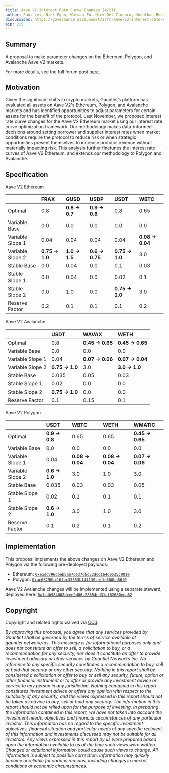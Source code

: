 ```yaml
---
title: Aave V2 Interest Rate Curve Changes (4/21)
author: Paul Lei, Nick Egan, Watson Fu, Nick Del Zingaro, Jonathan Reem, Nick Cannon, Nathan Lord, Sarah Chen
discussions: https://governance.aave.com/t/arfc-aave-v2-interest-rate-curve-recommendations-from-gauntlet-2023-04-21/
aip: 215
---
```


## Summary

A proposal to make parameter changes on the Ethereum, Polygon, and Avalanche Aave V2 markets.

For more details, see the full forum post [here](https://governance.aave.com/t/arfc-aave-v2-interest-rate-curve-recommendations-from-gauntlet-2023-04-21/).


## Motivation

Given the significant shifts in crypto markets, Gauntlet’s platform has evaluated all assets on Aave V2's Ethereum, Polygon, and Avalanche markets and has identified opportunities to adjust parameters for certain assets for the benefit of the protocol. Last November, we proposed interest rate curve changes for the Aave V2 Ethereum market using our interest rate curve optimization framework. Our methodology makes data-informed decisions around setting borrower and supplier interest rates when market conditions require the protocol to reduce risk or when strategic opportunities present themselves to increase protocol revenue without materially impacting risk. This analysis further finetunes the interest rate curves of Aave V2 Ethereum, and extends our methodology to Polygon and Avalanche.


## Specification

Aave V2 Ethereum

|                  | FRAX           | GUSD          | USDP           | USDT           | WBTC            |
|:-----------------|:---------------|:--------------|:---------------|:---------------|:----------------|
| Optimal          | 0.8            | **0.8 → 0.7** | **0.9 → 0.8**  | 0.8            | 0.65            |
| Variable Base    | 0.0            | 0.0           | 0.0            | 0.0            | 0.0             |
| Variable Slope 1 | 0.04           | 0.04          | 0.04           | 0.04           | **0.08 → 0.04** |
| Variable Slope 2 | **0.75 → 1.0** | **1.0 → 1.5** | **0.6 → 0.75** | **0.75 → 1.0** | 3.0             |
| Stable Base      | 0.0            | 0.04          | 0.0            | 0.1            | 0.03            |
| Stable Slope 1   | 0.0            | 0.04          | 0.0            | 0.02           | 0.1             |
| Stable Slope 2   | 0.0            | 1.0           | 0.0            | **0.75 → 1.0** | 3.0             |
| Reserve Factor   | 0.2            | 0.1           | 0.1            | 0.1            | 0.2             |

Aave V2 Avalanche

|                  | USDT           | WAVAX           | WETH            |
|:-----------------|:---------------|:----------------|:----------------|
| Optimal          | 0.8            | **0.45 → 0.65** | **0.45 → 0.65** |
| Variable Base    | 0.0            | 0.0             | 0.0             |
| Variable Slope 1 | 0.04           | **0.07 → 0.06** | **0.07 → 0.04** |
| Variable Slope 2 | **0.75 → 1.0** | 3.0             | **3.0 → 1.0**   |
| Stable Base      | 0.035          | 0.05            | 0.03            |
| Stable Slope 1   | 0.02           | 0.0             | 0.0             |
| Stable Slope 2   | **0.75 → 1.0** | 0.0             | 0.0             |
| Reserve Factor   | 0.1            | 0.15            | 0.1             |

Aave V2 Polygon

|                  | USDT          | WBTC            | WETH            | WMATIC          |
|:-----------------|:--------------|:----------------|:----------------|:----------------|
| Optimal          | **0.9 → 0.8** | 0.65            | 0.65            | **0.45 → 0.65** |
| Variable Base    | 0.0           | 0.0             | 0.0             | 0.0             |
| Variable Slope 1 | 0.04          | **0.08 → 0.04** | **0.08 → 0.04** | **0.07 → 0.06** |
| Variable Slope 2 | **0.6 → 1.0** | 3.0             | 1.0             | 3.0             |
| Stable Base      | 0.035         | 0.03            | 0.03            | 0.05            |
| Stable Slope 1   | 0.02          | 0.1             | 0.1             | 0.1             |
| Stable Slope 2   | **0.6 → 1.0** | 3.0             | 1.0             | 3.0             |
| Reserve Factor   | 0.1           | 0.2             | 0.1             | 0.2             |

## Implementation

This proposal implements the above changes on Aave V2 Ethereum and Polygon via the following pre-deployed payloads:
  - Ethereum: [`0xe1dd796dbeb5a67ce37cbc52dcd164d0535c901e`](https://etherscan.io/address/0xe1dd796dbeb5a67ce37cbc52dcd164d0535c901e)
  - Polygon: [`0xac63290bc16fbc33353b14f139cef1c660ba56f0`](https://polygonscan.com/address/0xac63290bc16fbc33353b14f139cef1c660ba56f0)

Aave V2 Avalanche changes will be implemented using a separate steward, deployed here:  [`0x1cdb984008dcee9d06c28654ed31cf82680eea62`](https://snowtrace.io/address/0x1cdb984008dcee9d06c28654ed31cf82680eea62)

## Copyright

Copyright and related rights waived via [CC0](https://creativecommons.org/publicdomain/zero/1.0/).

*By approving this proposal, you agree that any services provided by Gauntlet shall be governed by the terms of service available at gauntlet.network/tos. This message is for informational purposes only and does not constitute an offer to sell, a solicitation to buy, or a recommendation for any security, nor does it constitute an offer to provide investment advisory or other services by Gauntlet Networks Inc. No reference to any specific security constitutes a recommendation to buy, sell or hold that security or any other security. Nothing in this report shall be considered a solicitation or offer to buy or sell any security, future, option or other financial instrument or to offer or provide any investment advice or service to any person in any jurisdiction. Nothing contained in this report constitutes investment advice or offers any opinion with respect to the suitability of any security, and the views expressed in this report should not be taken as advice to buy, sell or hold any security. The information in this report should not be relied upon for the purpose of investing. In preparing the information contained in this report, we have not taken into account the investment needs, objectives and financial circumstances of any particular investor. This information has no regard to the specific investment objectives, financial situation and particular needs of any specific recipient of this information and investments discussed may not be suitable for all investors. Any views expressed in this report by us were prepared based upon the information available to us at the time such views were written. Changed or additional information could cause such views to change. All information is subject to possible correction. Information may quickly become unreliable for various reasons, including changes in market conditions or economic circumstances.*



